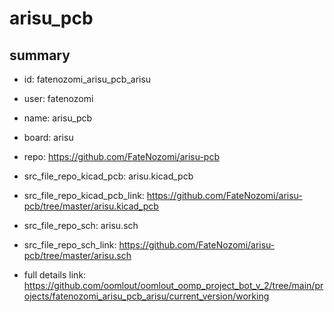 # arisu_pcb
 
## summary 
* id: fatenozomi_arisu_pcb_arisu
* user: fatenozomi
* name: arisu_pcb
* board: arisu
* repo: https://github.com/FateNozomi/arisu-pcb
* src_file_repo_kicad_pcb: arisu.kicad_pcb
* src_file_repo_kicad_pcb_link: https://github.com/FateNozomi/arisu-pcb/tree/master/arisu.kicad_pcb


* src_file_repo_sch: arisu.sch
* src_file_repo_sch_link: https://github.com/FateNozomi/arisu-pcb/tree/master/arisu.sch
* full details link: https://github.com/oomlout/oomlout_oomp_project_bot_v_2/tree/main/projects/fatenozomi_arisu_pcb_arisu/current_version/working  






